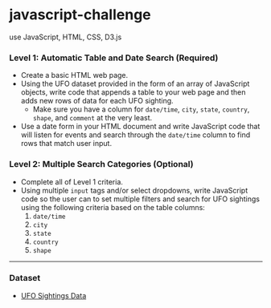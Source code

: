 # javascript-challenge
use JavaScript, HTML, CSS, D3.js

### Level 1: Automatic Table and Date Search (Required)
* Create a basic HTML web page.
* Using the UFO dataset provided in the form of an array of JavaScript objects, write code that appends a table to your web page and then adds new rows of data for each UFO sighting.
  * Make sure you have a column for `date/time`, `city`, `state`, `country`, `shape`, and `comment` at the very least.
* Use a date form in your HTML document and write JavaScript code that will listen for events and search through the `date/time` column to find rows that match user input.


### Level 2: Multiple Search Categories (Optional)
* Complete all of Level 1 criteria.
* Using multiple `input` tags and/or select dropdowns, write JavaScript code so the user can to set multiple filters and search for UFO sightings using the following criteria based on the table columns:
  1. `date/time`
  2. `city`
  3. `state`
  4. `country`
  5. `shape`

- - -

### Dataset
* [UFO Sightings Data](UFO-level-1/StarterCode/static/js/data.js)